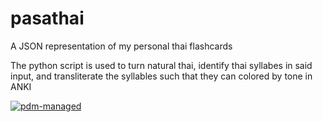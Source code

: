 # pasathai
 A JSON representation of my personal thai flashcards

The python script is used to turn natural thai, identify thai syllabes in said input, and transliterate the syllables such that they can colored by tone in ANKI

[![pdm-managed](https://img.shields.io/badge/pdm-managed-blueviolet)](https://pdm.fming.dev)
